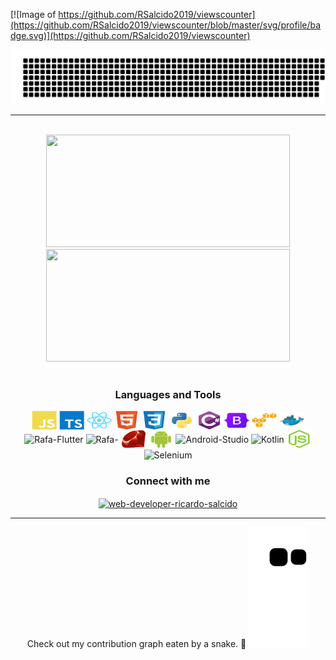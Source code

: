 

[![Image of https://github.com/RSalcido2019/viewscounter](https://github.com/RSalcido2019/viewscounter/blob/master/svg/profile/badge.svg)](https://github.com/RSalcido2019/viewscounter)  

<p align=center>
    <img src=https://github.com/RSalcido2019/RSalcido2019/blob/main/gitartwork.svg />
</p>

<!--
**RSalcido2019/RSalcido2019** is a ✨ _special_ ✨ repository because its `README.md` (this file) appears on your GitHub profile.

Here are some ideas to get you started:

- 🔭 I’m currently working on ...
- 🌱 I’m currently learning ...
- 👯 I’m looking to collaborate on ...
- 🤔 I’m looking for help with ...
- 💬 Ask me about ...
- 📫 How to reach me: ...
- 😄 Pronouns: ...
- ⚡ Fun fact: ...
-->


---

<div style="display: inline_block" align="center"><br>
  <img height="180em" width="390" src="https://github-readme-stats.vercel.app/api?username=rsalcido2019&show_icons=true&theme=dark&count_private=true" />
    
  <img height="180em" width="390" src="https://github-readme-streak-stats.herokuapp.com/?user=rsalcido2019&theme=dark" />
</div>
<div style="display: inline_block" align="center"><br>
  <h3 align="center">Languages and Tools</h3>
  <img align="center" alt="Rafa-Js" height="30" width="40" src="https://raw.githubusercontent.com/devicons/devicon/master/icons/javascript/javascript-plain.svg">
  <img align="center" alt="Rafa-Ts" height="30" width="40" src="https://raw.githubusercontent.com/devicons/devicon/master/icons/typescript/typescript-plain.svg">
  <img align="center" alt="Rafa-React" height="30" width="40" src="https://raw.githubusercontent.com/devicons/devicon/master/icons/react/react-original.svg">
  <img align="center" alt="Rafa-HTML" height="30" width="40" src="https://raw.githubusercontent.com/devicons/devicon/master/icons/html5/html5-original.svg">
  <img align="center" alt="Rafa-CSS" height="30" width="40" src="https://raw.githubusercontent.com/devicons/devicon/master/icons/css3/css3-original.svg">
  <img align="center" alt="Rafa-Python" height="30" width="40" src="https://raw.githubusercontent.com/devicons/devicon/master/icons/python/python-original.svg">
  <img align="center" alt="Rafa-Csharp" height="30" width="40" src="https://raw.githubusercontent.com/devicons/devicon/master/icons/csharp/csharp-original.svg">
  <img align="center" alt="Rafa-Bootstrap" height="30" width="40" src="https://raw.githubusercontent.com/devicons/devicon/master/icons/bootstrap/bootstrap-original.svg">
  <img align="center" alt="Rafa-AWS" height="30" width="40" src="https://raw.githubusercontent.com/devicons/devicon/master/icons/amazonwebservices/amazonwebservices-original.svg">
  <img align="center" alt="Rafa-Docker" height="30" width="40" src="https://raw.githubusercontent.com/devicons/devicon/master/icons/docker/docker-original.svg">
  <img align="center" alt="Rafa-Flutter" height="30" width="40" src="https://www.vectorlogo.zone/logos/springio/springio-icon.svg">
  <img align="center" alt="Rafa-" height="30" width="40" src="https://www.vectorlogo.zone/logos/git-scm/git-scm-icon.svg">
  <img align="center" alt="Rafa-" height="30" width="40" src="https://raw.githubusercontent.com/devicons/devicon/master/icons/ruby/ruby-original.svg">
  <img align="center" alt="Rafa-Android" height="30" width="40" src="https://raw.githubusercontent.com/devicons/devicon/master/icons/android/android-original.svg" />
  <img align="center" alt="Android-Studio" height="30" width="40" src="https://cdn.jsdelivr.net/gh/devicons/devicon/icons/androidstudio/androidstudio-original.svg" />
  <img align="center" alt="Kotlin" height="30" width="40" src="https://cdn.jsdelivr.net/gh/devicons/devicon/icons/kotlin/kotlin-original.svg" />     
  <img align="center" alt="Rafa-" height="30" width="40" src="https://raw.githubusercontent.com/devicons/devicon/master/icons/nodejs/nodejs-original.svg">
   <img align="center" alt="Selenium" height="30" width="40" src="https://cdn.jsdelivr.net/gh/devicons/devicon/icons/selenium/selenium-original.svg" />
</div>
 

<h3 align="center">Connect with me</h3>
<p align="center">
<a href="https://linkedin.com/in/web-developer-ricardo-salcido" target="blank"><img align="center" src="https://raw.githubusercontent.com/rahuldkjain/github-profile-readme-generator/master/src/images/icons/Social/linked-in-alt.svg" alt="web-developer-ricardo-salcido" height="30" width="40" /></a>
</p>


---


  <p align=center> Check out my contribution graph eaten by a snake. 🐍
    <img src=https://github.com/rsalcido2019/rsalcido2019/blob/output/github-contribution-grid-snake.svg#gh-dark-mode <img />
   </p>

